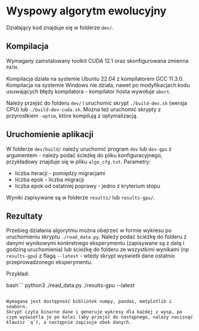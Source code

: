 # Wyspowy algorytm ewolucyjny

Działający kod znajduje się w folderze `dev/`.

## Kompilacja

Wymagany zainstalowany toolkit CUDA 12.1 oraz skonfigurowana zmienna `PATH`.

Kompilacja działa na systemie Ubuntu 22.04 z kompilatorem GCC 11.3.0. Kompilacja na systemie Windows nie działa, nawet po modyfikacjach kodu usuwających błędy kompilatora - kompilator hosta wywołuje `abort`.

Należy przejść do folderu `dev/` i uruchomić skrypt `./build-dev.sh` (wersja CPU) lub `./build-dev-cuda.sh`. Można też uruchomić skrypty z przyrostkiem `-optim`, które kompilują z optymalizacją.

## Uruchomienie aplikacji

W folderze `dev/build/` należy uruchomić program `dev` lub `dev-gpu` z argumentem - należy podać ścieżkę do pliku konfiguracyjnego, przykładowy znajduje się w pliku `algo_cfg.txt`.
Parametry:
- liczba iteracji - pomiędzy migracjami
- liczba epok - liczba migracji
- liczba epok od ostatniej poprawy - jedno z kryterium stopu

Wyniki zapisywane są w folderze `results/` lub `results-gpu/`.

## Rezultaty

Przebieg działania algorytmu można obejrzeć w formie wykresu po uruchomieniu skryptu `./read_data.py`. Należy podać ścieżkę do folderu z danymi wynikowymi konkretnego eksperymentu (zapisywane są z datą i godziną uruchomienia) lub ścieżkę do folderu ze wszystkimi wynikami (np `results-gpu`) z flagą `--latest` - wtedy skrypt wyświetli dane ostatnio przeprowadzonego eksperymentu.

Przykład:

bash```
python3 ./read_data.py ./results-gpu --latest
```

Wymagana jest dostępność bibliotek numpy, pandas, matplotlib i seaborn.
Skrypt czyta binarne dane i generuje wykresy dla każdej z wysp, po czym wyświetla je po kolei (aby przejść do następnego, należy nacisnąć klawisz `q`), a następnie zapisuje obok danych.


